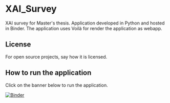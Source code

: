 # XAI_Survey

XAI survey for Master's thesis. Application developed in Python and hosted in Binder. The application uses Voilà for render the application as webapp.

## License
For open source projects, say how it is licensed.

## How to run the application
Click on the banner below to run the application.

[![Binder](https://mybinder.org/badge_logo.svg)](https://mybinder.org/v2/gh/marcozenere/XAI_Survey/main?urlpath=voila%2Frender%2FSurvey_Application.ipynb)

